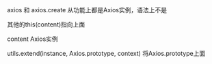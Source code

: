 axios 和 axios.create 从功能上都是Axios实例，语法上不是

其他的this(content)指向上面

content Axios实例

utils.extend(instance, Axios.prototype, context) 将Axios.prototype上面